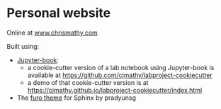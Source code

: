 # Personal website

Online at www.chrismathy.com

Built using:
- [Jupyter-book](jupyterbook.org):
     - a cookie-cutter version of a lab notebook using Jupyter-book is available at https://github.com/cjmathy/labproject-cookiecutter
     - a demo of that cookie-cutter version is at https://cjmathy.github.io/labproject-cookiecutter/index.html
- The [furo theme](https://github.com/pradyunsg/furo) for Sphinx by pradyunsg
